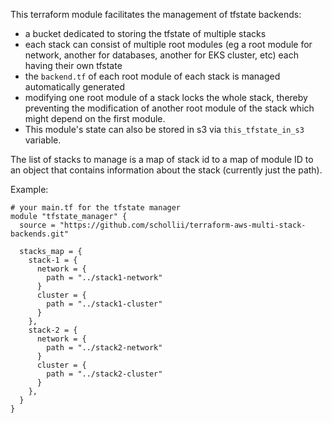 This terraform module facilitates the management of tfstate backends: 

- a bucket dedicated to storing the tfstate of multiple stacks
- each stack can consist of multiple root modules (eg a root module for
  network, another for databases, another for EKS cluster, etc) each 
  having their own tfstate
- the `backend.tf` of each root module of each stack is 
  managed automatically generated
- modifying one root module of a stack locks the whole stack, thereby
  preventing the modification of another root module of the stack which
  might depend on the first module. 
- This module's state can also be stored in s3 via `this_tfstate_in_s3`
  variable. 
  
The list of stacks to manage is a map of stack id to a map of module ID
to an object that contains information about the stack (currently just 
the path). 

Example: 
```hcl
# your main.tf for the tfstate manager
module "tfstate_manager" {
  source = "https://github.com/schollii/terraform-aws-multi-stack-backends.git"

  stacks_map = {
    stack-1 = {
      network = {
        path = "../stack1-network"
      }
      cluster = {
        path = "../stack1-cluster"
      }
    },
    stack-2 = {
      network = {
        path = "../stack2-network"
      }
      cluster = {
        path = "../stack2-cluster"
      }
    },
  }
}
```